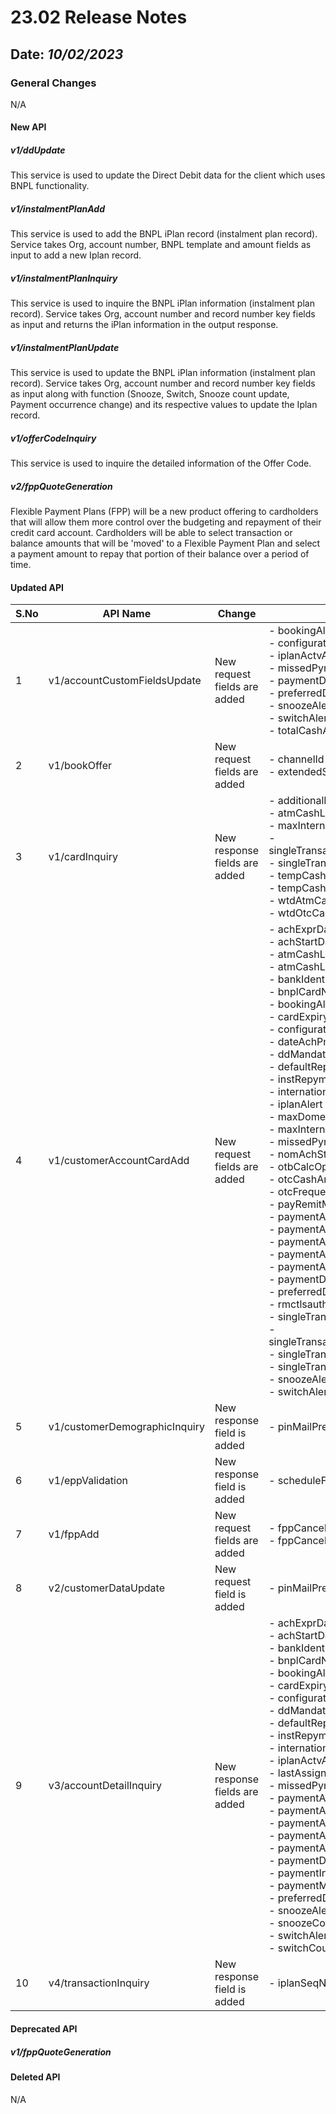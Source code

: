 # 23.02 Release Notes

## Date: *10/02/2023*

### General Changes

N/A

#### New API

##### *v1/ddUpdate*

This service is used to update the Direct Debit data for the client which uses BNPL functionality.

##### *v1/instalmentPlanAdd*

This service is used to add the BNPL iPlan record (instalment plan record). Service takes Org, account number, BNPL template and amount fields as input to add a new Iplan record.

##### *v1/instalmentPlanInquiry*

This service is used to inquire the BNPL iPlan information (instalment plan record). Service takes Org, account number and record number key fields as input and returns the iPlan information in the output response.

##### *v1/instalmentPlanUpdate*

This service is used to update the BNPL iPlan information (instalment plan record). Service takes Org, account number and record number key fields as input along with function (Snooze, Switch, Snooze count update, Payment occurrence change) and its respective values to update the Iplan record.

##### *v1/offerCodeInquiry*

This service is used to inquire the detailed information of the Offer Code.

##### *v2/fppQuoteGeneration*

Flexible Payment Plans (FPP) will be a new product offering to cardholders that will allow them more control over the budgeting and repayment of their credit card account. Cardholders will be able to select transaction or balance amounts that will be 'moved' to a Flexible Payment Plan and select a payment amount to repay that portion of their balance over a period of time.

#### Updated API

| S.No   | API Name                      | Change                        | Fields                                                                                                                                                                                                                                                                                                                                                                                                                                                                                                                                                                                                                                                                                                                                                                                                                                                                                                                                                                                                                                                                   |
|--------|-------------------------------|-------------------------------|--------------------------------------------------------------------------------------------------------------------------------------------------------------------------------------------------------------------------------------------------------------------------------------------------------------------------------------------------------------------------------------------------------------------------------------------------------------------------------------------------------------------------------------------------------------------------------------------------------------------------------------------------------------------------------------------------------------------------------------------------------------------------------------------------------------------------------------------------------------------------------------------------------------------------------------------------------------------------------------------------------------------------------------------------------------------------|
| 1      | v1/accountCustomFieldsUpdate  | New request fields are added  | -   bookingAlert<br/> -   configurationTemplate<br/> -   iplanActvAlert<br/> -   missedPymtAlert<br/> -   paymentDueAlert<br/> -   preferredDayOfWeek<br/> -   snoozeAlert<br/> -   switchAlert<br/> -   totalCashAmt                                                                                                                                                                                                                                                                                                                                                                                                                                                                                                                                                                                                                                                                                                                                                                                                                                                    |
| 2      | v1/bookOffer                  | New request fields are added  | -   channelId<br/> -   extendedSearch                                                                                                                                                                                                                                                                                                                                                                                                                                                                                                                                                                                                                                                                                                                                                                                                                                                                                                                                                                                                                                    |
| 3      | v1/cardInquiry                | New response fields are added | -   additionalFrequency<br/> -   atmCashLimitInternational<br/> -   maxInternationalRetailTransaction<br/> -   singleTransactionAtmLimitInternational<br/> -   singleTransactionLimitInternational<br/> -   tempCashLimitAmt<br/> -   tempCashLimitExpiry<br/> -   wtdAtmCashAmt<br/> -   wtdOtcCashAmt                                                                                                                                                                                                                                                                                                                                                                                                                                                                                                                                                                                                                                                                                                                                                                  |
| 4      | v1/customerAccountCardAdd     | New request fields are added  | -   achExprDate<br/> -   achStartDate<br/> -   atmCashLimitDomestic<br/> -   atmCashLimitInternational<br/> -   bankIdentifierCode<br/> -   bnplCardNbr<br/> -   bookingAlert<br/> -   cardExpiryDate<br/> -   configurationTemplate<br/> -   dateAchPmtExpr<br/> -   ddMandateFlag<br/> -   defaultRepymtRef<br/> -   instRepymtType<br/> -   internationalBankAccNumber<br/> -   iplanAlert<br/> -   maxDomesticRetailTransaction<br/> -   maxInternationalRetailTransaction<br/> -   missedPymtAlert<br/> -   nomAchStartDate<br/> -   otbCalcOption<br/> -   otcCashAmountDomestic<br/> -   otcFrequency<br/> -   payRemitMethod<br/> -   paymentAchBankId<br/> -   paymentAchDbNbr<br/> -   paymentAchDbType<br/> -   paymentAchFlag<br/> -   paymentAchRtNbr<br/> -   paymentDueAlert<br/> -   preferredDayOfWeek<br/> -   rmctlsauthInd<br/> -   singleTransactionAtmLimitDomestic<br/> -   singleTransactionAtmLimitInternational<br/> -   singleTransactionLimitDomestic<br/> -   singleTransactionLimitInternational<br/> -   snoozeAlert<br/> -   switchAlert |
| 5      | v1/customerDemographicInquiry | New response field is added   | -   pinMailPref                                                                                                                                                                                                                                                                                                                                                                                                                                                                                                                                                                                                                                                                                                                                                                                                                                                                                                                                                                                                                                                          |
| 6      | v1/eppValidation              | New response field is added   | -   scheduleFee4                                                                                                                                                                                                                                                                                                                                                                                                                                                                                                                                                                                                                                                                                                                                                                                                                                                                                                                                                                                                                                                         |
| 7      | v1/fppAdd                     | New request fields are added  | -   fppCancelFlag<br/> -   fppCancelReason                                                                                                                                                                                                                                                                                                                                                                                                                                                                                                                                                                                                                                                                                                                                                                                                                                                                                                                                                                                                                               |
| 8      | v2/customerDataUpdate         | New request field is added    | -   pinMailPref                                                                                                                                                                                                                                                                                                                                                                                                                                                                                                                                                                                                                                                                                                                                                                                                                                                                                                                                                                                                                                                          |
| 9      | v3/accountDetailInquiry       | New response fields are added | -   achExprDate<br/> -   achStartDate<br/> -   bankIdentifierCode<br/> -   bnplCardNbr<br/> -   bookingAlert<br/> -   cardExpiryDate<br/> -   configurationTemplate<br/> -   ddMandateFlag<br/> -   defaultRepymtRef<br/> -   instRepymtType<br/> -   internationalBankAccNumber<br/> -   iplanActvAlert<br/> -   lastAssignSeq<br/> -   missedPymtAlert<br/> -   paymentAchBankId<br/> -   paymentAchDbNbr<br/> -   paymentAchDbType<br/> -   paymentAchFlag<br/> -   paymentAchRtNbr<br/> -   paymentDueAlert<br/> -   paymentInstallment<br/> -   paymentMissCount<br/> -   preferredDayOfWeek<br/> -   snoozeAlert<br/> -   snoozeCount<br/> -   switchAlert<br/> -   switchCount                                                                                                                                                                                                                                                                                                                                                                                    |
| 10     | v4/transactionInquiry         | New response field is added   | -   iplanSeqNbr                                                                                                                                                                                                                                                                                                                                                                                                                                                                                                                                                                                                                                                                                                                                                                                                                                                                                                                                                                                                                                                          |

#### Deprecated API

##### *v1/fppQuoteGeneration*

#### Deleted API

N/A